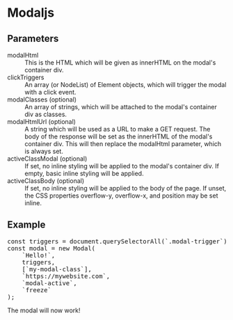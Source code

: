 <h1>Modaljs</h1>
<h2>Parameters</h2>
<dl>
    <dt>modalHtml</dt>
    <dd>This is the HTML which will be given as innerHTML on the modal's container div.</dd>
    <dt>clickTriggers</dt>
    <dd>An array (or NodeList) of Element objects, which will trigger the modal with a click event.</dd>
    <dt>modalClasses (optional)</dt>
    <dd>An array of strings, which will be attached to the modal's container div as classes.</dd>
    <dt>modalHtmlUrl (optional)</dt>
    <dd>A string which will be used as a URL to make a GET request. The body of the response will be set as the innerHTML of the modal's container div. This will then replace the modalHtml parameter, which is always set.</dd>
    <dt>activeClassModal (optional)</dt>
    <dd>If set, no inline styling will be applied to the modal's container div. If empty, basic inline styling will be applied.</dd>
    <dt>activeClassBody (optional)</dt>
    <dd>If set, no inline styling will be applied to the body of the page. If unset, the CSS properties overflow-y, overflow-x, and position may be set inline.</dd>
</dl>
<h2>Example</h2>
<pre>const triggers = document.querySelectorAll(`.modal-trigger`);
const modal = new Modal(
    `Hello!`,
    triggers,
    [`my-modal-class`],
    `https://mywebsite.com`,
    `modal-active`,
    `freeze`
);</pre>
<p>The modal will now work!</p>